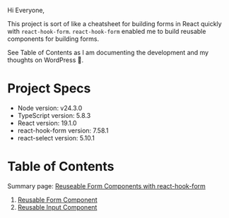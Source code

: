 Hi Everyone,

This project is sort of like a cheatsheet for building forms in React quickly with `react-hook-form`. `react-hook-form` enabled me to build reusable components for building forms.

See Table of Contents as I am documenting the development and my thoughts on WordPress 🙂.

# Project Specs
* Node version: v24.3.0
* TypeScript version: 5.8.3
* React version: 19.1.0
* react-hook-form version: 7.58.1
* react-select version: 5.10.1


# Table of Contents

Summary page: [Reuseable Form Components with react-hook-form](https://zamkblog.wordpress.com/2025/04/29/react-hook-form-and-react-select/)

1.  [Reusable Form Component](https://zamkblog.wordpress.com/2025/06/29/react-hook-form-form-component/)
2.  [Reusable Input Component](https://zamkblog.wordpress.com/2025/06/29/reusable-inputcomponent-react-hook-form/)

